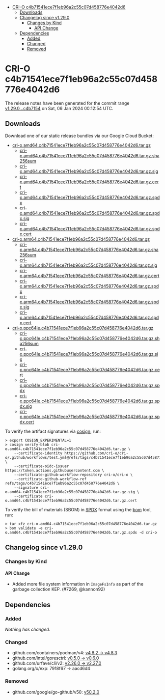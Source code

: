 - [CRI-O c4b71541ece7f1eb96a2c55c07d458776e4042d6](#cri-o-c4b71541ece7f1eb96a2c55c07d458776e4042d6)
  - [Downloads](#downloads)
  - [Changelog since v1.29.0](#changelog-since-v1290)
    - [Changes by Kind](#changes-by-kind)
      - [API Change](#api-change)
  - [Dependencies](#dependencies)
    - [Added](#added)
    - [Changed](#changed)
    - [Removed](#removed)

# CRI-O c4b71541ece7f1eb96a2c55c07d458776e4042d6

The release notes have been generated for the commit range
[v1.29.0...c4b7154](https://github.com/cri-o/cri-o/compare/v1.29.0...c4b71541ece7f1eb96a2c55c07d458776e4042d6) on Sat, 06 Jan 2024 00:12:54 UTC.

## Downloads

Download one of our static release bundles via our Google Cloud Bucket:

- [cri-o.amd64.c4b71541ece7f1eb96a2c55c07d458776e4042d6.tar.gz](https://storage.googleapis.com/cri-o/artifacts/cri-o.amd64.c4b71541ece7f1eb96a2c55c07d458776e4042d6.tar.gz)
  - [cri-o.amd64.c4b71541ece7f1eb96a2c55c07d458776e4042d6.tar.gz.sha256sum](https://storage.googleapis.com/cri-o/artifacts/cri-o.amd64.c4b71541ece7f1eb96a2c55c07d458776e4042d6.tar.gz.sha256sum)
  - [cri-o.amd64.c4b71541ece7f1eb96a2c55c07d458776e4042d6.tar.gz.sig](https://storage.googleapis.com/cri-o/artifacts/cri-o.amd64.c4b71541ece7f1eb96a2c55c07d458776e4042d6.tar.gz.sig)
  - [cri-o.amd64.c4b71541ece7f1eb96a2c55c07d458776e4042d6.tar.gz.cert](https://storage.googleapis.com/cri-o/artifacts/cri-o.amd64.c4b71541ece7f1eb96a2c55c07d458776e4042d6.tar.gz.cert)
  - [cri-o.amd64.c4b71541ece7f1eb96a2c55c07d458776e4042d6.tar.gz.spdx](https://storage.googleapis.com/cri-o/artifacts/cri-o.amd64.c4b71541ece7f1eb96a2c55c07d458776e4042d6.tar.gz.spdx)
  - [cri-o.amd64.c4b71541ece7f1eb96a2c55c07d458776e4042d6.tar.gz.spdx.sig](https://storage.googleapis.com/cri-o/artifacts/cri-o.amd64.c4b71541ece7f1eb96a2c55c07d458776e4042d6.tar.gz.spdx.sig)
  - [cri-o.amd64.c4b71541ece7f1eb96a2c55c07d458776e4042d6.tar.gz.spdx.cert](https://storage.googleapis.com/cri-o/artifacts/cri-o.amd64.c4b71541ece7f1eb96a2c55c07d458776e4042d6.tar.gz.spdx.cert)
- [cri-o.arm64.c4b71541ece7f1eb96a2c55c07d458776e4042d6.tar.gz](https://storage.googleapis.com/cri-o/artifacts/cri-o.arm64.c4b71541ece7f1eb96a2c55c07d458776e4042d6.tar.gz)
  - [cri-o.arm64.c4b71541ece7f1eb96a2c55c07d458776e4042d6.tar.gz.sha256sum](https://storage.googleapis.com/cri-o/artifacts/cri-o.arm64.c4b71541ece7f1eb96a2c55c07d458776e4042d6.tar.gz.sha256sum)
  - [cri-o.arm64.c4b71541ece7f1eb96a2c55c07d458776e4042d6.tar.gz.sig](https://storage.googleapis.com/cri-o/artifacts/cri-o.arm64.c4b71541ece7f1eb96a2c55c07d458776e4042d6.tar.gz.sig)
  - [cri-o.arm64.c4b71541ece7f1eb96a2c55c07d458776e4042d6.tar.gz.cert](https://storage.googleapis.com/cri-o/artifacts/cri-o.arm64.c4b71541ece7f1eb96a2c55c07d458776e4042d6.tar.gz.cert)
  - [cri-o.arm64.c4b71541ece7f1eb96a2c55c07d458776e4042d6.tar.gz.spdx](https://storage.googleapis.com/cri-o/artifacts/cri-o.arm64.c4b71541ece7f1eb96a2c55c07d458776e4042d6.tar.gz.spdx)
  - [cri-o.arm64.c4b71541ece7f1eb96a2c55c07d458776e4042d6.tar.gz.spdx.sig](https://storage.googleapis.com/cri-o/artifacts/cri-o.arm64.c4b71541ece7f1eb96a2c55c07d458776e4042d6.tar.gz.spdx.sig)
  - [cri-o.arm64.c4b71541ece7f1eb96a2c55c07d458776e4042d6.tar.gz.spdx.cert](https://storage.googleapis.com/cri-o/artifacts/cri-o.arm64.c4b71541ece7f1eb96a2c55c07d458776e4042d6.tar.gz.spdx.cert)
- [cri-o.ppc64le.c4b71541ece7f1eb96a2c55c07d458776e4042d6.tar.gz](https://storage.googleapis.com/cri-o/artifacts/cri-o.ppc64le.c4b71541ece7f1eb96a2c55c07d458776e4042d6.tar.gz)
  - [cri-o.ppc64le.c4b71541ece7f1eb96a2c55c07d458776e4042d6.tar.gz.sha256sum](https://storage.googleapis.com/cri-o/artifacts/cri-o.ppc64le.c4b71541ece7f1eb96a2c55c07d458776e4042d6.tar.gz.sha256sum)
  - [cri-o.ppc64le.c4b71541ece7f1eb96a2c55c07d458776e4042d6.tar.gz.sig](https://storage.googleapis.com/cri-o/artifacts/cri-o.ppc64le.c4b71541ece7f1eb96a2c55c07d458776e4042d6.tar.gz.sig)
  - [cri-o.ppc64le.c4b71541ece7f1eb96a2c55c07d458776e4042d6.tar.gz.cert](https://storage.googleapis.com/cri-o/artifacts/cri-o.ppc64le.c4b71541ece7f1eb96a2c55c07d458776e4042d6.tar.gz.cert)
  - [cri-o.ppc64le.c4b71541ece7f1eb96a2c55c07d458776e4042d6.tar.gz.spdx](https://storage.googleapis.com/cri-o/artifacts/cri-o.ppc64le.c4b71541ece7f1eb96a2c55c07d458776e4042d6.tar.gz.spdx)
  - [cri-o.ppc64le.c4b71541ece7f1eb96a2c55c07d458776e4042d6.tar.gz.spdx.sig](https://storage.googleapis.com/cri-o/artifacts/cri-o.ppc64le.c4b71541ece7f1eb96a2c55c07d458776e4042d6.tar.gz.spdx.sig)
  - [cri-o.ppc64le.c4b71541ece7f1eb96a2c55c07d458776e4042d6.tar.gz.spdx.cert](https://storage.googleapis.com/cri-o/artifacts/cri-o.ppc64le.c4b71541ece7f1eb96a2c55c07d458776e4042d6.tar.gz.spdx.cert)

To verify the artifact signatures via [cosign](https://github.com/sigstore/cosign), run:

```console
> export COSIGN_EXPERIMENTAL=1
> cosign verify-blob cri-o.amd64.c4b71541ece7f1eb96a2c55c07d458776e4042d6.tar.gz \
    --certificate-identity https://github.com/cri-o/cri-o/.github/workflows/test.yml@refs/tags/c4b71541ece7f1eb96a2c55c07d458776e4042d6 \
    --certificate-oidc-issuer https://token.actions.githubusercontent.com \
    --certificate-github-workflow-repository cri-o/cri-o \
    --certificate-github-workflow-ref refs/tags/c4b71541ece7f1eb96a2c55c07d458776e4042d6 \
    --signature cri-o.amd64.c4b71541ece7f1eb96a2c55c07d458776e4042d6.tar.gz.sig \
    --certificate cri-o.amd64.c4b71541ece7f1eb96a2c55c07d458776e4042d6.tar.gz.cert
```

To verify the bill of materials (SBOM) in [SPDX](https://spdx.org) format using the [bom](https://sigs.k8s.io/bom) tool, run:

```console
> tar xfz cri-o.amd64.c4b71541ece7f1eb96a2c55c07d458776e4042d6.tar.gz
> bom validate -e cri-o.amd64.c4b71541ece7f1eb96a2c55c07d458776e4042d6.tar.gz.spdx -d cri-o
```

## Changelog since v1.29.0

### Changes by Kind

#### API Change
 - Added more file system information in `ImageFsInfo` as part of the garbage collection KEP. (#7269, @kannon92)

## Dependencies

### Added
_Nothing has changed._

### Changed
- github.com/containers/podman/v4: [v4.8.2 → v4.8.3](https://github.com/containers/podman/v4/compare/v4.8.2...v4.8.3)
- github.com/intel/goresctrl: [v0.5.0 → v0.6.0](https://github.com/intel/goresctrl/compare/v0.5.0...v0.6.0)
- github.com/urfave/cli/v2: [v2.26.0 → v2.27.0](https://github.com/urfave/cli/v2/compare/v2.26.0...v2.27.0)
- golang.org/x/exp: 7918f67 → aacd6d4

### Removed
- github.com/google/go-github/v50: [v50.2.0](https://github.com/google/go-github/v50/tree/v50.2.0)
